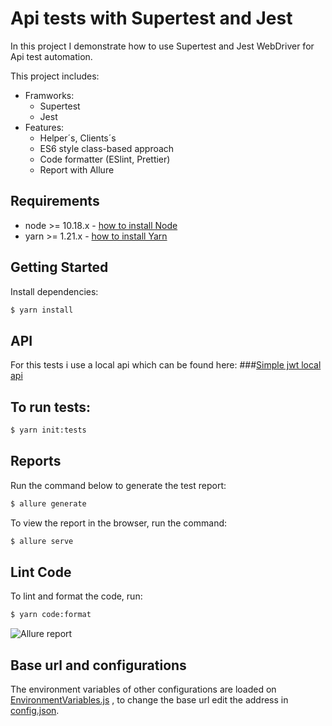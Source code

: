 # Api tests with Supertest and Jest

In this project I demonstrate how to use Supertest and Jest WebDriver for Api test automation.

This project includes:
- Framworks:
    - Supertest
    - Jest
- Features:
    - Helper´s, Clients´s
    - ES6 style class-based approach
    - Code formatter (ESlint, Prettier)
    - Report with Allure
    
## Requirements
- node >= 10.18.x - [how to install Node](https://nodejs.org/en/download/)
- yarn >= 1.21.x - [how to install Yarn](https://yarnpkg.com/en/docs/install#debian-stable)

## Getting Started
Install dependencies:

```bash
$ yarn install
```
## API
For this tests i use a local api which can be found here:
###[Simple jwt local api](https://github.com/Schveitzer/simple-api-jwt-server)

## To run tests:
```bash
$ yarn init:tests
```
 
## Reports
Run the command below to generate the test report:

```bash
$ allure generate
```

To view the report in the browser, run the command:

```bash
$ allure serve
```
## Lint Code
To lint and format the code, run:

```bash
$ yarn code:format
```

![Allure report](https://i.ibb.co/yy3S6BH/screenshot-127-0-1-1-37023-2020-08-28-11-57-50.png)

## Base url and configurations
The environment variables of other configurations are loaded on [EnvironmentVariables.js](https://github.com/Schveitzer/api-tests-supertest-jest/blob/master/config/EnvironmentVariables.js) , to change the base url edit the address in  [config.json](https://github.com/Schveitzer/api-tests-supertest-jest/blob/master/config/config.json).
